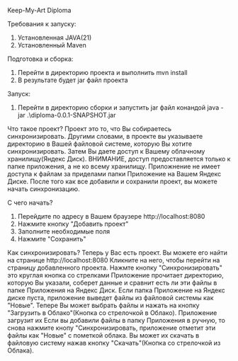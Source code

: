 Keep-My-Art Diploma

Требования к запуску:
1. Установленная JAVA(21)
2. Установленный Maven

Подготовка и сборка:
1. Перейти в директорию проекта и выполнить mvn install
2. В результате будет jar файл проекта

Запуск:
1. Перейти в директорию сборки и запустить jar файл конандой java -jar .\diploma-0.0.1-SNAPSHOT.jar

Что такое проект?
Проект это то, что Вы собираетесь синхронизировать. Другими словами, в проекте вы указываете директорию в Вашей файловой системе, которую Вы хотите синхронизировать. 
Затем Вы даете доступ к Вашему облачному хранилищу(Яндекс Диск). ВНИМАНИЕ, доступ предоставляется только к папке приложения, а не ко всему хранилищу. 
Приложнение не имеет доступа к файлам за приделами папки Приложение на Вашем Яндекс Диске.
После того как все добавили и сохранили проект, вы можете начать синхронизацию.

С чего начать?

1. Перейдите по адресу в Вашем браузере http://localhost:8080
2. Нажмите кнопку "Добавить проект"
3. Заполните необходимые поля
4. Нажмите "Сохранить"

Как синхронизировать?
Теперь у Вас есть проект. Вы можете его найти на странице http://localhost:8080
Кликните на него, чтобы перейти на страницу добавленного проекта.
Нажмте кнопку "Синхронизировать" это круглая кнопка со стрелками
Приложение прочитает директорию, которую Вы указали, соберет данные и сравнит есть ли эти файлы в папке Приложения на Яндекс Диск. Если папка Приложение на Яндекс диске пуста, приложение выведет файлы из файловой системы как "Новые".
Тепере Вы может выбрать файлы и нажать на кнопку "Загрузить в Облако"(Кнопка со стрелочкой в Облако). Приложение загрузит их
Если вы добавили файлы в папку Приложения в ручную, то снова нажмите кнопу "Синхронизировать, приложение отметит эти файлы как "Новые" с пометкой облака. Вы может их скачать в файловую систему нажав кнопку "Скачать"(Кнопка со стрелочкой из Облака).

